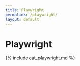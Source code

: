 ```yaml
---
title: Playwright
permalink: /playwright/
layout: default
---
```


# Playwright

{% include cat_playwright.md %}
